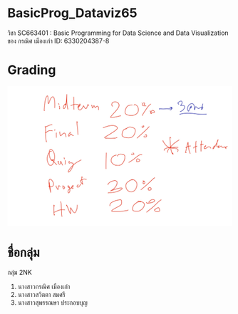 # BasicProg_Dataviz65
วิชา SC663401 : Basic Programming for Data Science and Data Visualization ของ กรณิศ เมืองเก่า ID: 6330204387-8

# Grading
![grading image](grading.jpg)

# ชื่อกลุ่ม
กลุ่ม 2NK
1. นางสาวกรณิศ เมืองเก่า
2. นางสาวสวิตตา สมศรี
3. นางสาวสุพรรณษา ประกอบบุญ
